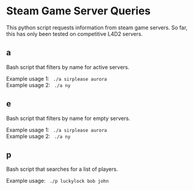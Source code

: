 # Steam Game Server Queries

This python script requests information from steam game servers. So far, this
has only been tested on competitive L4D2 servers.

## a

Bash script that filters by name for active servers.

Example usage 1: ``` ./a sirplease aurora```  
Example usage 2: ``` ./a ny```

## e

Bash script that filters by name for empty servers.

Example usage 1: ``` ./a sirplease aurora```  
Example usage 2: ``` ./a ny```

## p

Bash script that searches for a list of players.

Example usage: ``` ./p luckylock bob john```
